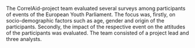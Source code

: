 The CorrelAid-project team evaluated several surveys among participants of events of the European Youth Parliament. The focus was, firstly, on socio-demographic factors such as age, gender and origin of the participants. Secondly, the impact of the respective event on the attitudes of the participants was evaluated. The team consisted of a project lead and three analysts.